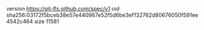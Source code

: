 version https://git-lfs.github.com/spec/v1
oid sha256:03172f5bceb38e57e440967e52f5d6be3ef132762d80676050f591ee4542c464
size 11581
